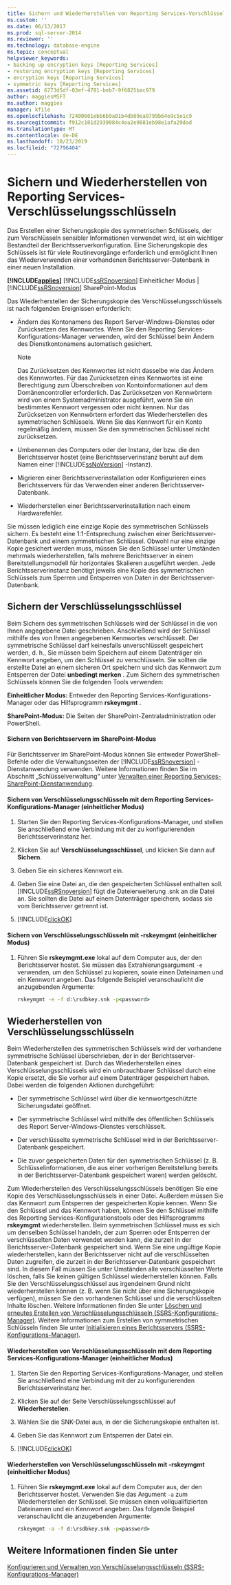 ```yaml
---
title: Sichern und Wiederherstellen von Reporting Services-Verschlüsselungsschlüsseln | Microsoft-Dokumentation
ms.custom: ''
ms.date: 06/13/2017
ms.prod: sql-server-2014
ms.reviewer: ''
ms.technology: database-engine
ms.topic: conceptual
helpviewer_keywords:
- backing up encryption keys [Reporting Services]
- restoring encryption keys [Reporting Services]
- encryption keys [Reporting Services]
- symmetric keys [Reporting Services]
ms.assetid: 6773d5df-03ef-4781-beb7-9f6825bac979
author: maggiesMSFT
ms.author: maggies
manager: kfile
ms.openlocfilehash: 72400601ebb6b9a01b4db09ea9799b64e9c5e1c9
ms.sourcegitcommit: f912c101d2939084c4ea2e9881eb98e1afa29dad
ms.translationtype: MT
ms.contentlocale: de-DE
ms.lasthandoff: 10/23/2019
ms.locfileid: "72796404"
---
```

# <a name="back-up-and-restore-reporting-services-encryption-keys"></a>Sichern und Wiederherstellen von Reporting Services-Verschlüsselungsschlüsseln
  Das Erstellen einer Sicherungskopie des symmetrischen Schlüssels, der zum Verschlüsseln sensibler Informationen verwendet wird, ist ein wichtiger Bestandteil der Berichtsserverkonfiguration. Eine Sicherungskopie des Schlüssels ist für viele Routinevorgänge erforderlich und ermöglicht Ihnen das Wiederverwenden einer vorhandenen Berichtsserver-Datenbank in einer neuen Installation.  
  
 **[!INCLUDE[applies](../../includes/applies-md.md)]**  [!INCLUDE[ssRSnoversion](../../includes/ssrsnoversion-md.md)] Einheitlicher Modus | [!INCLUDE[ssRSnoversion](../../includes/ssrsnoversion-md.md)] SharePoint-Modus  
  
 Das Wiederherstellen der Sicherungskopie des Verschlüsselungsschlüssels ist nach folgenden Ereignissen erforderlich:  
  
-   Ändern des Kontonamens des Report Server-Windows-Dienstes oder Zurücksetzen des Kennwortes. Wenn Sie den Reporting Services-Konfigurations-Manager verwenden, wird der Schlüssel beim Ändern des Dienstkontonamens automatisch gesichert.  
  
    > [!NOTE]  
    >  Das Zurücksetzen des Kennwortes ist nicht dasselbe wie das Ändern des Kennwortes. Für das Zurücksetzen eines Kennwortes ist eine Berechtigung zum Überschreiben von Kontoinformationen auf dem Domänencontroller erforderlich. Das Zurücksetzen von Kennwörtern wird von einem Systemadministrator ausgeführt, wenn Sie ein bestimmtes Kennwort vergessen oder nicht kennen. Nur das Zurücksetzen von Kennwörtern erfordert das Wiederherstellen des symmetrischen Schlüssels. Wenn Sie das Kennwort für ein Konto regelmäßig ändern, müssen Sie den symmetrischen Schlüssel nicht zurücksetzen.  
  
-   Umbenennen des Computers oder der Instanz, der bzw. die den Berichtsserver hostet (eine Berichtsserverinstanz beruht auf dem Namen einer [!INCLUDE[ssNoVersion](../../includes/ssnoversion-md.md)] -Instanz).  
  
-   Migrieren einer Berichtsserverinstallation oder Konfigurieren eines Berichtsservers für das Verwenden einer anderen Berichtsserver-Datenbank.  
  
-   Wiederherstellen einer Berichtsserverinstallation nach einem Hardwarefehler.  
  
 Sie müssen lediglich eine einzige Kopie des symmetrischen Schlüssels sichern. Es besteht eine 1:1-Entsprechung zwischen einer Berichtsserver-Datenbank und einem symmetrischen Schlüssel. Obwohl nur eine einzige Kopie gesichert werden muss, müssen Sie den Schlüssel unter Umständen mehrmals wiederherstellen, falls mehrere Berichtsserver in einem Bereitstellungsmodell für horizontales Skalieren ausgeführt werden. Jede Berichtsserverinstanz benötigt jeweils eine Kopie des symmetrischen Schlüssels zum Sperren und Entsperren von Daten in der Berichtsserver-Datenbank.  
  
  
## <a name="backing-up-the-encryption-keys"></a>Sichern der Verschlüsselungsschlüssel  
 Beim Sichern des symmetrischen Schlüssels wird der Schlüssel in die von Ihnen angegebene Datei geschrieben. Anschließend wird der Schlüssel mithilfe des von Ihnen angegebenen Kennwortes verschlüsselt. Der symmetrische Schlüssel darf keinesfalls unverschlüsselt gespeichert werden, d. h., Sie müssen beim Speichern auf einem Datenträger ein Kennwort angeben, um den Schlüssel zu verschlüsseln. Sie sollten die erstellte Datei an einem sicheren Ort speichern und sich das Kennwort zum Entsperren der Datei **unbedingt merken** . Zum Sichern des symmetrischen Schlüssels können Sie die folgenden Tools verwenden:  
  
 **Einheitlicher Modus:** Entweder den Reporting Services-Konfigurations-Manager oder das Hilfsprogramm **rskeymgmt** .  
  
 **SharePoint-Modus:** Die Seiten der SharePoint-Zentraladministration oder PowerShell.  
  
####  <a name="bkmk_backup_sharepoint"></a> Sichern von Berichtsservern im SharePoint-Modus  
 Für Berichtsserver im SharePoint-Modus können Sie entweder PowerShell-Befehle oder die Verwaltungsseiten der [!INCLUDE[ssRSnoversion](../../includes/ssrsnoversion-md.md)] -Dienstanwendung verwenden. Weitere Informationen finden Sie im Abschnitt „Schlüsselverwaltung“ unter [Verwalten einer Reporting Services-SharePoint-Dienstanwendung](../manage-a-reporting-services-sharepoint-service-application.md).  
  
####  <a name="bkmk_backup_configuration_manager"></a> Sichern von Verschlüsselungsschlüsseln mit dem Reporting Services-Konfigurations-Manager (einheitlicher Modus)  
  
1.  Starten Sie den Reporting Services-Konfigurations-Manager, und stellen Sie anschließend eine Verbindung mit der zu konfigurierenden Berichtsserverinstanz her.  
  
2.  Klicken Sie auf **Verschlüsselungsschlüssel**, und klicken Sie dann auf **Sichern**.  
  
3.  Geben Sie ein sicheres Kennwort ein.  
  
4.  Geben Sie eine Datei an, die den gespeicherten Schlüssel enthalten soll. [!INCLUDE[ssRSnoversion](../../includes/ssrsnoversion-md.md)] fügt die Dateierweiterung .snk an die Datei an. Sie sollten die Datei auf einem Datenträger speichern, sodass sie vom Berichtsserver getrennt ist.  
  
5.  [!INCLUDE[clickOK](../../includes/clickok-md.md)]  
  
####  <a name="bkmk_backup_rskeymgmt"></a> Sichern von Verschlüsselungsschlüsseln mit -rskeymgmt (einheitlicher Modus)  
  
1.  Führen Sie **rskeymgmt.exe** lokal auf dem Computer aus, der den Berichtsserver hostet. Sie müssen das Extrahierungsargument `-e` verwenden, um den Schlüssel zu kopieren, sowie einen Dateinamen und ein Kennwort angeben. Das folgende Beispiel veranschaulicht die anzugebenden Argumente:  
  
    ```cmd
    rskeymgmt -e -f d:\rsdbkey.snk -p<password>  
    ```  
  
## <a name="restore-encryption-keys"></a>Wiederherstellen von Verschlüsselungsschlüsseln  
 Beim Wiederherstellen des symmetrischen Schlüssels wird der vorhandene symmetrische Schlüssel überschrieben, der in der Berichtsserver-Datenbank gespeichert ist. Durch das Wiederherstellen eines Verschlüsselungsschlüssels wird ein unbrauchbarer Schlüssel durch eine Kopie ersetzt, die Sie vorher auf einem Datenträger gespeichert haben. Dabei werden die folgenden Aktionen durchgeführt:  
  
-   Der symmetrische Schlüssel wird über die kennwortgeschützte Sicherungsdatei geöffnet.  
  
-   Der symmetrische Schlüssel wird mithilfe des öffentlichen Schlüssels des Report Server-Windows-Dienstes verschlüsselt.  
  
-   Der verschlüsselte symmetrische Schlüssel wird in der Berichtsserver-Datenbank gespeichert.  
  
-   Die zuvor gespeicherten Daten für den symmetrischen Schlüssel (z. B. Schlüsselinformationen, die aus einer vorherigen Bereitstellung bereits in der Berichtsserver-Datenbank gespeichert waren) werden gelöscht.  
  
 Zum Wiederherstellen des Verschlüsselungsschlüssels benötigen Sie eine Kopie des Verschlüsselungsschlüssels in einer Datei. Außerdem müssen Sie das Kennwort zum Entsperren der gespeicherten Kopie kennen. Wenn Sie den Schlüssel und das Kennwort haben, können Sie den Schlüssel mithilfe des Reporting Services-Konfigurationstools oder des Hilfsprogramms **rskeymgmt** wiederherstellen. Beim symmetrischen Schlüssel muss es sich um denselben Schlüssel handeln, der zum Sperren oder Entsperren der verschlüsselten Daten verwendet werden kann, die zurzeit in der Berichtsserver-Datenbank gespeichert sind. Wenn Sie eine ungültige Kopie wiederherstellen, kann der Berichtsserver nicht auf die verschlüsselten Daten zugreifen, die zurzeit in der Berichtsserver-Datenbank gespeichert sind. In diesem Fall müssen Sie unter Umständen alle verschlüsselten Werte löschen, falls Sie keinen gültigen Schlüssel wiederherstellen können. Falls Sie den Verschlüsselungsschlüssel aus irgendeinem Grund nicht wiederherstellen können (z. B. wenn Sie nicht über eine Sicherungskopie verfügen), müssen Sie den vorhandenen Schlüssel und die verschlüsselten Inhalte löschen. Weitere Informationen finden Sie unter [Löschen und erneutes Erstellen von Verschlüsselungsschlüsseln (SSRS-Konfigurations-Manager)](ssrs-encryption-keys-delete-and-re-create-encryption-keys.md). Weitere Informationen zum Erstellen von symmetrischen Schlüsseln finden Sie unter [Initialisieren eines Berichtsservers &#40;SSRS-Konfigurations-Manager&#41;](ssrs-encryption-keys-initialize-a-report-server.md).  
  
####  <a name="bkmk_restore_configuration_manager"></a> Wiederherstellen von Verschlüsselungsschlüsseln mit dem Reporting Services-Konfigurations-Manager (einheitlicher Modus)  
  
1.  Starten Sie den Reporting Services-Konfigurations-Manager, und stellen Sie anschließend eine Verbindung mit der zu konfigurierenden Berichtsserverinstanz her.  
  
2.  Klicken Sie auf der Seite Verschlüsselungsschlüssel auf **Wiederherstellen**.  
  
3.  Wählen Sie die SNK-Datei aus, in der die Sicherungskopie enthalten ist.  
  
4.  Geben Sie das Kennwort zum Entsperren der Datei ein.  
  
5.  [!INCLUDE[clickOK](../../includes/clickok-md.md)]  
  
####  <a name="bkmk_restore_rskeymgmt"></a> Wiederherstellen von Verschlüsselungsschlüsseln mit -rskeymgmt (einheitlicher Modus)  
  
1.  Führen Sie **rskeymgmt.exe** lokal auf dem Computer aus, der den Berichtsserver hostet. Verwenden Sie das Argument `-a` zum Wiederherstellen der Schlüssel. Sie müssen einen vollqualifizierten Dateinamen und ein Kennwort angeben. Das folgende Beispiel veranschaulicht die anzugebenden Argumente:  
  
    ```cmd
    rskeymgmt -a -f d:\rsdbkey.snk -p<password>  
    ```  
  
## <a name="see-also"></a>Weitere Informationen finden Sie unter  
 [Konfigurieren und Verwalten von Verschlüsselungsschlüsseln &#40;SSRS-Konfigurations-Manager&#41;](ssrs-encryption-keys-manage-encryption-keys.md)  
